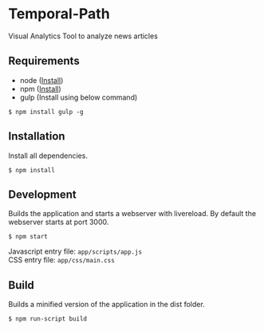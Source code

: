 # Temporal-Path

Visual Analytics Tool to analyze news articles

## Requirements
* node ([Install](https://nodejs.org/en/))
* npm ([Install](https://nodejs.org/en/))
* gulp (Install using below command)

```
$ npm install gulp -g
```

## Installation

Install all dependencies. 

```
$ npm install
```


## Development

Builds the application and starts a webserver with livereload. By default the webserver starts at port 3000.

```
$ npm start
```

Javascript entry file: `app/scripts/app.js` <br />
CSS entry file: `app/css/main.css`<br />

## Build

Builds a minified version of the application in the dist folder.

```
$ npm run-script build
```